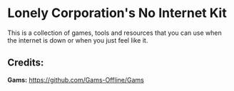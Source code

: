 # Lonely Corporation's No Internet Kit

This is a collection of games, tools and resources that you can use when the internet is down or when you just feel like it.

## Credits:

**Gams:** https://github.com/Gams-Offline/Gams
